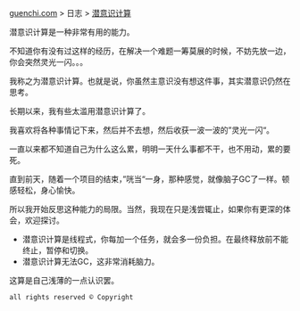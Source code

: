 [guenchi.com](https://guenchi.github.io) > 日志 > [潜意识计算](0x7c04.md)

潜意识计算是一种非常有用的能力。

不知道你有没有过这样的经历，在解决一个难题一筹莫展的时候，不妨先放一边，你会突然灵光一闪。。。

我称之为潜意识计算。也就是说，你虽然主意识没有想这件事，其实潜意识仍然在思考。

长期以来，我有些太滥用潜意识计算了。

我喜欢将各种事情记下来，然后并不去想，然后收获一波一波的”灵光一闪“。

一直以来都不知道自己为什么这么累，明明一天什么事都不干，也不用动，累的要死。

直到前天，随着一个项目的结束，”咣当“一身，那种感觉，就像脑子GC了一样。顿感轻松，身心愉快。

所以我开始反思这种能力的局限。当然，我现在只是浅尝辄止，如果你有更深的体会，欢迎探讨。

- 潜意识计算是线程式，你每加一个任务，就会多一份负担。在最终释放前不能终止，暂停和切换。
- 潜意识计算无法GC，这非常消耗脑力。

这算是自己浅薄的一点认识罢。


```
all rights reserved © Copyright
```
